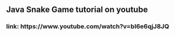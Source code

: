 <h2>Java Snake Game tutorial on youtube</h2>
<h3>link: https://www.youtube.com/watch?v=bI6e6qjJ8JQ</h3>
